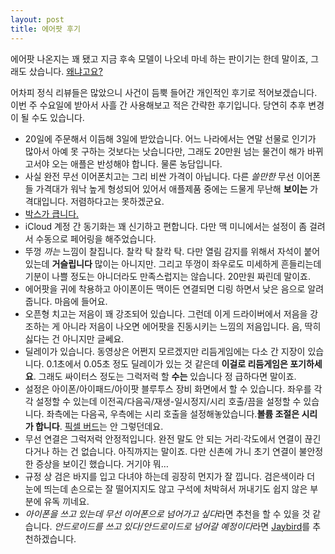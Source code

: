 ```yaml
---
layout: post
title: 에어팟 후기
---
```




에어팟 나온지는 꽤 됐고 지금 후속 모델이 나오네 마네 하는 판이기는 한데 말이죠, 그래도 샀습니다. [왜냐고요?](https://twitter.com/psCanor/status/943447865854066688)

어차피 정식 리뷰들은 많았으니 사건이 듬뿍 들어간 개인적인 후기로 적어보겠습니다. 이번 주 수요일에 받아서 사흘 간 사용해보고 적은 간략한 후기입니다. 당연히 추후 변경이 될 수도 있습니다.

- 20일에 주문해서 이듬해 3일에 받았습니다. 어느 나라에서는 연말 선물로 인기가 많아서 아예 못 구하는 것보다는 낫습니다만, 그래도 20만원 넘는 물건이 해가 바뀌고서야 오는 애플은 반성해야 합니다. 물론 농담입니다.
- 사실 완전 무선 이어폰치고는 그리 비싼 가격이 아닙니다. 다른 *쓸만한* 무선 이어폰들 가격대가 워낙 높게 형성되어 있어서 애플제품 중에는 드물게 무난해 **보이는** 가격대입니다. 저렴하다고는 못하겠군요.
- [박스가 큽니다.](https://twitter.com/psCanor/status/948510203200155648)
- iCloud 계정 간 동기화는 꽤 신기하고 편합니다. 다만 맥 미니에서는 설정이 좀 걸려서 수동으로 페어링을 해주었습니다.
- 뚜껑 *까는* 느낌이 찰집니다. 찰칵 탁 찰칵 탁. 다만 열림 감지를 위해서 자석이 붙어 있는데 **거슬립니다** 많이는 아니지만. 그리고 뚜껑이 좌우로도 미세하게 흔들리는데 기분이 나쁠 정도는 아니더라도 만족스럽지는 않습니다. 20만원 짜린데 말이죠.
- 에어팟을 귀에 착용하고 아이폰이든 맥이든 연결되면 디링 하면서 낮은 음으로 알려줍니다. 마음에 들어요.
- 오픈형 치고는 저음이 꽤 강조되어 있습니다. 그런데 이게 드라이버에서 저음을 강조하는 게 아니라 저음이 나오면 에어팟을 진동시키는 느낌의 저음입니다. 음, 딱히 싫다는 건 아니지만 글쎄요.
- 딜레이가 있습니다. 동영상은 어쩐지 모르겠지만 리듬게임에는 다소 간 지장이 있습니다. 0.1초에서 0.05초 정도 딜레이가 있는 것 같은데 **이걸로 리듬게임은 포기하세요**. 그래도 싸이터스 정도는 그럭저럭 할 **수는** 있습니다 정 급하다면 말이죠.
- 설정은 아이폰/아이패드/아이팟 블루투스 장비 화면에서 할 수 있습니다. 좌우를 각각 설정할 수 있는데 이전곡/다음곡/재생-일시정지/시리 호출/끔을 설정할 수 있습니다. 좌측에는 다음곡, 우측에는 시리 호출을 설정해놓았습니다.**볼륨 조절은 시리가 합니다**. [픽셀 버드](https://store.google.com/us/product/google_pixel_buds?hl=en-US)는 안 그렇던데요.
- 무선 연결은 그럭저럭 안정적입니다. 완전 말도 안 되는 거리·각도에서 연결이 끊긴다거나 하는 건 없습니다. 아직까지는 말이죠. 다만 신촌에 가니 초기 연결이 불안정한 증상을 보이긴 했습니다. 거기야 뭐…
- 규정 상 검은 바지를 입고 다녀야 하는데 굉장히 먼지가 잘 낍니다. 검은색이라 더 눈에 띄는데 손으로는 잘 떨어지지도 않고 구석에 처박혀서 꺼내기도 쉽지 않은 부분에 유독 끼네요.
- *아이폰을 쓰고 있는데 무선 이어폰으로 넘어가고 싶다*라면 추천을 할 수 있을 것 같습니다. *안드로이드를 쓰고 있다/안드로이드로 넘어갈 예정이다*라면 [Jaybird](https://jaybirdsport.com/en-us)를 추천하겠습니다.